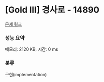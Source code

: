 # [Gold III] 경사로 - 14890 

[문제 링크](https://www.acmicpc.net/problem/14890) 

### 성능 요약

메모리: 2120 KB, 시간: 0 ms

### 분류

구현(implementation)

